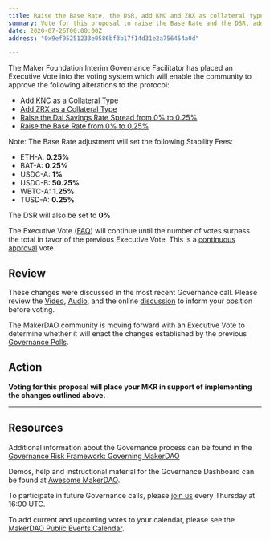 ```yaml
---
title: Raise the Base Rate, the DSR, add KNC and ZRX as collateral types
summary: Vote for this proposal to raise the Base Rate and the DSR, add KNC and ZRX as collateral types
date: 2020-07-26T00:00:00Z
address: "0x9ef95251233e0586bf3b17f14d31e2a756454a0d"

---
```

The Maker Foundation Interim Governance Facilitator has placed an Executive Vote into the voting system which will enable the community to approve the following alterations to the protocol:

- [Add KNC as a Collateral Type](https://vote.makerdao.com/polling-proposal/qmranqqaxjrhet8xorhkqtgki5mzxa1mizudoylcsrfapt)
- [Add ZRX as a Collateral Type](https://vote.makerdao.com/polling-proposal/qmtq2u4vfakyk8mqkcdvclo6dqihims6smx1fvkru8m7sz)
- [Raise the Dai Savings Rate Spread from 0% to 0.25%](https://vote.makerdao.com/polling-proposal/qmzvkijnqgwg8an3pyhy376glsfbqfelxgqcpbnswqwx82)
- [Raise the Base Rate from 0% to 0.25%](https://vote.makerdao.com/polling-proposal/qmyyuvc3fphgt9bqotkedijxt5mpnjfktz/3je9c2cspfae)

Note: The Base Rate adjustment will set the following Stability Fees:

- ETH-A: **0.25%**
- BAT-A: **0.25%**
- USDC-A: **1%**
- USDC-B: **50.25%**
- WBTC-A: **1.25%**
- TUSD-A: **0.25%**

The DSR will also be set to **0%**

The Executive Vote ([FAQ](https://community-development.makerdao.com/makerdao-mcd-faqs/faqs#governance)) will continue until the number of votes surpass the total in favor of the previous Executive Vote. This is a [continuous approval](https://community-development.makerdao.com/makerdao-mcd-faqs/faqs/governance#what-is-continuous-approval-voting) vote.

## Review

These changes were discussed in the most recent Governance call. Please review the [Video](https://www.youtube.com/playlist?list=PLLzkWCj8ywWNq5-90-Id6VPSsrk4OWVan), [Audio](https://soundcloud.com/makerdao/sets/governance-calls), and the online [discussion](https://forum.makerdao.com/c/governance) to inform your position before voting.

The MakerDAO community is moving forward with an Executive Vote to determine whether it will enact the changes established by the previous [Governance Polls](https://vote.makerdao.com/polling).

## Action

**Voting for this proposal will place your MKR in support of implementing the changes outlined above.**

---

## Resources

Additional information about the Governance process can be found in the [Governance Risk Framework: Governing MakerDAO](https://community-development.makerdao.com/governance/governance-risk-framework)

Demos, help and instructional material for the Governance Dashboard can be found at [Awesome MakerDAO](https://awesome.makerdao.com/#voting).

To participate in future Governance calls, please [join us](https://community-development.makerdao.com/governance/governance-and-risk-meetings) every Thursday at 16:00 UTC.

To add current and upcoming votes to your calendar, please see the [MakerDAO Public Events Calendar](https://calendar.google.com/calendar/embed?src=makerdao.com_3efhm2ghipksegl009ktniomdk%40group.calendar.google.com&ctz=America%2FLos_Angeles).
